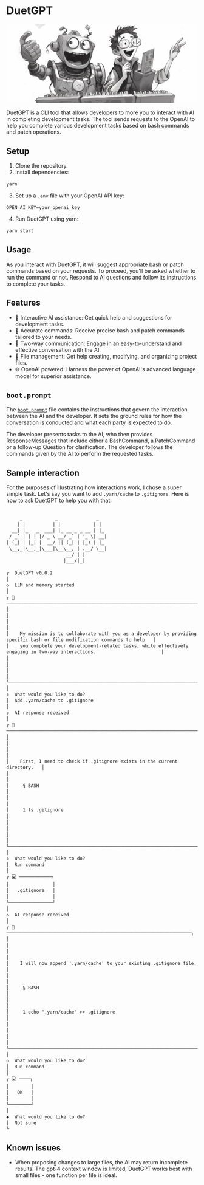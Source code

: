 # DuetGPT

![DuetGPT Logo](media/duetgpt.png)

DuetGPT is a CLI tool that allows developers to more you to interact with AI in completing development tasks. The tool sends requests to the OpenAI to help you complete various development tasks based on bash commands and patch operations.

## Setup

1. Clone the repository.
2. Install dependencies:

```bash
yarn
```

3. Set up a `.env` file with your OpenAI API key:

```
OPEN_AI_KEY=your_openai_key
```

4. Run DuetGPT using yarn:

```bash
yarn start
```

## Usage

As you interact with DuetGPT, it will suggest appropriate bash or patch commands based on your requests. To proceed, you'll be asked whether to run the command or not. Respond to AI questions and follow its instructions to complete your tasks.

## Features
                                                                                                                            
- 🤖 Interactive AI assistance: Get quick help and suggestions for development tasks.                                  
- 🎯 Accurate commands: Receive precise bash and patch commands tailored to your needs.                                
- 💬 Two-way communication: Engage in an easy-to-understand and effective conversation with the AI.                    
- 📁 File management: Get help creating, modifying, and organizing project files.                                      
- 🌐 OpenAI powered: Harness the power of OpenAI's advanced language model for superior assistance.                    
                                                                                                                      
## `boot.prompt`

The [`boot.prompt`](boot.prompt) file contains the instructions that govern the interaction between the AI and the developer. It sets the ground rules for how the conversation is conducted and what each party is expected to do.

The developer presents tasks to the AI, who then provides ResponseMessages that include either a BashCommand, a PatchCommand or a follow-up Question for clarification. The developer follows the commands given by the AI to perform the requested tasks.

## Sample interaction

For the purposes of illustrating how interactions work, I chose a super simple task. Let's say you want to add `.yarn/cache` to `.gitignore`. Here is how to ask DuetGPT to help you with that:

```

     _            _              _   
    | |          | |            | |  
  __| |_   _  ___| |_ __ _ _ __ | |_ 
 / _` | | | |/ _ \ __/ _` | '_ \| __|
| (_| | |_| |  __/ || (_| | |_) | |_ 
 \__,_|\__,_|\___|\__\__, | .__/ \__|
                      __/ | |        
                     |___/|_|        
  
┌  DuetGPT v0.0.2
│
◇  LLM and memory started
│
┌ 🤖 ────────────────────────────────────────────────────────────────────────────────────────────────────────────────────────┐
│                                                                                                                            │
│                                                                                                                            │
│    My mission is to collaborate with you as a developer by providing specific bash or file modification commands to help   │
│    you complete your development-related tasks, while effectively engaging in two-way interactions.                        │
│                                                                                                                            │
│                                                                                                                            │
└────────────────────────────────────────────────────────────────────────────────────────────────────────────────────────────┘
│
◇  What would you like to do?
│  Add .yarn/cache to .gitignore
│
◇  AI response received
│
┌ 🤖 ────────────────────────────────────────────────────────────────────────┐
│                                                                            │
│                                                                            │
│    First, I need to check if .gitignore exists in the current directory.   │
│                                                                            │
│     § BASH                                                                 │
│                                                                            │
│     1 ls .gitignore                                                        │
│                                                                            │
│                                                                            │
└────────────────────────────────────────────────────────────────────────────┘
│
◇  What would you like to do?
│  Run command
│
┌ 💻 ────────────┐
│                │
│   .gitignore   │
│                │
└────────────────┘
│
◇  AI response received
│
┌ 🤖 ────────────────────────────────────────────────────────────────────┐
│                                                                        │
│                                                                        │
│    I will now append '.yarn/cache' to your existing .gitignore file.   │
│                                                                        │
│     § BASH                                                             │
│                                                                        │
│     1 echo ".yarn/cache" >> .gitignore                                 │
│                                                                        │
│                                                                        │
└────────────────────────────────────────────────────────────────────────┘
│
◇  What would you like to do?
│  Run command
│
┌ 💻 ────┐
│        │
│   OK   │
│        │
└────────┘
│
◆  What would you like to do?
│  Not sure
└

```
## Known issues

- When proposing changes to large files, the AI may return incomplete results. The gpt-4 context window is limited, DuetGPT works best with small files - one function per file is ideal.
